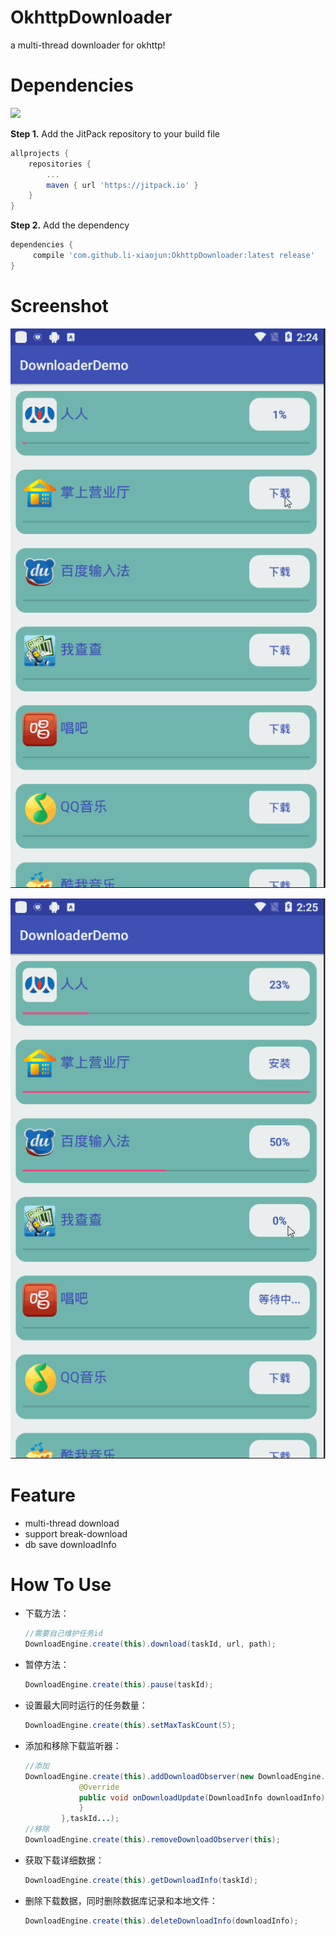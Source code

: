 # OkhttpDownloader
a multi-thread downloader for okhttp!



# Dependencies

[![](https://jitpack.io/v/li-xiaojun/OkhttpDownloader.svg)](https://jitpack.io/#li-xiaojun/OkhttpDownloader)

**Step 1.** Add the JitPack repository to your build file

```groovy
allprojects {
	repositories {
		...
		maven { url 'https://jitpack.io' }
	}
}
```

**Step 2.** Add the dependency

```groovy
dependencies {
	 compile 'com.github.li-xiaojun:OkhttpDownloader:latest release'
}
```



# Screenshot

![1](/screenshot/1.gif)

![2](/screenshot/2.gif)



# Feature

- multi-thread download
- support break-download
- db save downloadInfo





# How To Use

- 下载方法：

  ```java
  //需要自己维护任务id
  DownloadEngine.create(this).download(taskId, url, path);
  ```

- 暂停方法：

  ```java
  DownloadEngine.create(this).pause(taskId);
  ```

- 设置最大同时运行的任务数量：

  ```java
  DownloadEngine.create(this).setMaxTaskCount(5);
  ```

- 添加和移除下载监听器：

  ```java
  //添加
  DownloadEngine.create(this).addDownloadObserver(new DownloadEngine.DownloadObserver() {
              @Override
              public void onDownloadUpdate(DownloadInfo downloadInfo) {
              }
          },taskId...);
  //移除
  DownloadEngine.create(this).removeDownloadObserver(this);
  ```

- 获取下载详细数据：

  ```java
  DownloadEngine.create(this).getDownloadInfo(taskId);
  ```

- 删除下载数据，同时删除数据库记录和本地文件：

  ```java
  DownloadEngine.create(this).deleteDownloadInfo(downloadInfo);
  ```

  ​